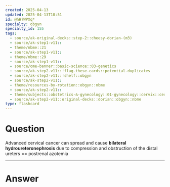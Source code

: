 ```yaml
---
created: 2025-04-13
updated: 2025-04-13T10:51
id: @hH?WPXq*
specialty: obgyn
specialty_id: 155
tags:
  - source/ak-original-decks::step-2::cheesy-dorian-(m3)
  - source/ak-step1-v11::
  - theme/nbme::21
  - source/ak-step1-v11::
  - theme/nbme::29
  - source/ak-step1-v11::
  - source/ome-banner::basic-science::03-genetics
  - source/ak-step2-v11::!flag-these-cards::potential-duplicates
  - source/ak-step2-v11::!shelf::obgyn
  - source/ak-step2-v11::
  - theme/resources-by-rotation::obgyn::nbme
  - source/ak-step2-v11::
  - theme/subjects::obstetrics-&-gynecology::01-gynecology::cervix::cervical-cancer
  - source/ak-step2-v11::original-decks::dorian::obgyn::nbme
type: flashcard
---
```


# Question
Advanced cervical cancer can spread and cause **bilateral hydroureteronephrosis** due to compression and obstruction of the distal ureters == postrenal azotemia

---

# Answer
